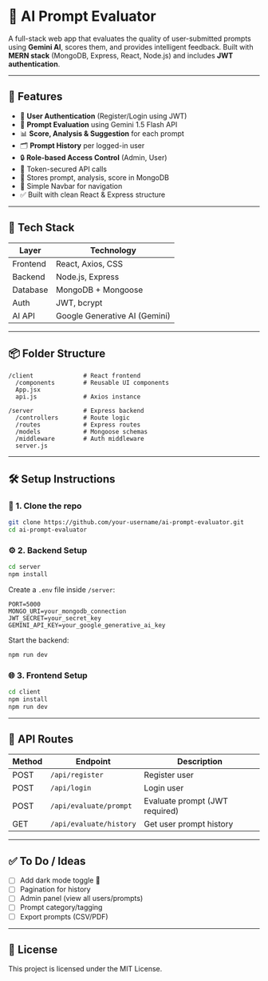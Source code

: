 # 📄 AI Prompt Evaluator

A full-stack web app that evaluates the quality of user-submitted prompts using **Gemini AI**, scores them, and provides intelligent feedback. Built with **MERN stack** (MongoDB, Express, React, Node.js) and includes **JWT authentication**.

---

## 🚀 Features

- 🔐 **User Authentication** (Register/Login using JWT)
- 🧠 **Prompt Evaluation** using Gemini 1.5 Flash API
- 📊 **Score, Analysis & Suggestion** for each prompt
- 🗂 **Prompt History** per logged-in user
- 🔒 **Role-based Access Control** (Admin, User)
- 📎 Token-secured API calls
- 💾 Stores prompt, analysis, score in MongoDB
- 🧭 Simple Navbar for navigation
- ✅ Built with clean React & Express structure

---


## 🧱 Tech Stack

| Layer        | Technology            |
|--------------|------------------------|
| Frontend     | React, Axios, CSS      |
| Backend      | Node.js, Express       |
| Database     | MongoDB + Mongoose     |
| Auth         | JWT, bcrypt            |
| AI API       | Google Generative AI (Gemini) |

---

## 📦 Folder Structure

```
/client              # React frontend
  /components        # Reusable UI components
  App.jsx
  api.js             # Axios instance

/server              # Express backend
  /controllers       # Route logic
  /routes            # Express routes
  /models            # Mongoose schemas
  /middleware        # Auth middleware
  server.js
```

---

## 🛠 Setup Instructions

### 📁 1. Clone the repo

```bash
git clone https://github.com/your-username/ai-prompt-evaluator.git
cd ai-prompt-evaluator
```

### ⚙️ 2. Backend Setup

```bash
cd server
npm install
```

Create a `.env` file inside `/server`:

```env
PORT=5000
MONGO_URI=your_mongodb_connection
JWT_SECRET=your_secret_key
GEMINI_API_KEY=your_google_generative_ai_key
```

Start the backend:

```bash
npm run dev
```

### 🌐 3. Frontend Setup

```bash
cd client
npm install
npm run dev
```

---

## 🔐 API Routes

| Method | Endpoint                 | Description              |
|--------|--------------------------|--------------------------|
| POST   | `/api/register`          | Register user            |
| POST   | `/api/login`             | Login user               |
| POST   | `/api/evaluate/prompt`   | Evaluate prompt (JWT required) |
| GET    | `/api/evaluate/history`  | Get user prompt history  |

---

## ✅ To Do / Ideas

- [ ] Add dark mode toggle 🌙
- [ ] Pagination for history
- [ ] Admin panel (view all users/prompts)
- [ ] Prompt category/tagging
- [ ] Export prompts (CSV/PDF)

---

## 📄 License

This project is licensed under the MIT License.